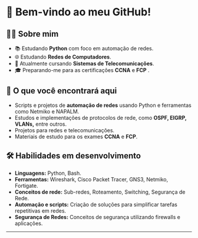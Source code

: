 # 🌟 Bem-vindo ao meu GitHub!



## 🧑‍💻 **Sobre mim**
- 📚 Estudando **Python** com foco em automação de redes.
- 🌐 Estudando **Redes de Computadores**.
- 📜 Atualmente cursando **Sistemas de Telecomunicações**.
- 🎓 Preparando-me para as certificações **CCNA** e **FCP** .

## 🚀 **O que você encontrará aqui**
- Scripts e projetos de **automação de redes** usando Python e ferramentas como Netmiko e NAPALM.
- Estudos e implementações de protocolos de rede, como **OSPF, EIGRP, VLANs,** entre outros.
- Projetos para redes e telecomunicações.
- Materiais de estudo para os exames **CCNA** e **FCP**.

## 🛠️ **Habilidades em desenvolvimento**
- **Linguagens:** Python, Bash.
- **Ferramentas:** Wireshark, Cisco Packet Tracer, GNS3, Netmiko, Fortigate.
- **Conceitos de rede:** Sub-redes, Roteamento, Switching, Segurança de Rede.
- **Automação e scripts:** Criação de soluções para simplificar tarefas repetitivas em redes.
- **Segurança de Redes:** Conceitos de segurança utilizando firewalls e aplicações.



---




